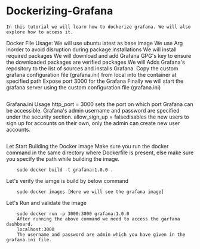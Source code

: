# Dockerizing-Grafana
```
In this tutorial we will learn how to dockerize grafana. We will also explore how to access it.

```
Docker File Usage:
    We will use ubuntu latest as base image
    We use Arg inorder to avoid disruption during package installations 
    We will install required packages
    We will download and add Grafana GPG's key to ensure the downloaded packages are verified packages
    We will Adds Grafana's repository to the list of sources and installs Grafana.
    Copy the custom grafana configuration file (grafana.ini) from local into the container at specified path
    Expose port 3000 for the Grafana 
    Finally we will start the grafana server using the custom configuration file (grafana.ini)
```
```
Grafana.ini Usage
    http_port = 3000 sets the port on which port Grafana can be accessible.
    Grafana's admin username and password are specified under the security section.
    allow_sign_up = falsedisables the new users to sign up for accounts on their own, only the admin can create new user accounts.
```
```
Let Start Building the Docker image
    Make sure you run the docker command in the same directory where Dockerfile is present, else make sure you specify the path while building the image.

        sudo docker build -t grafana:1.0.0 .

Let's verify the iamge is build by below command

        sudo docker images [Here we will see the grafana image]

Let's Run and validate the image

        sudo docker run -p 3000:3000 grafana:1.0.0
        After running the above command we need to access the garfana dashboard.
        localhost:3000
        The username and password are admin which you have given in the grafana.ini file.

```
